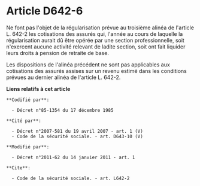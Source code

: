 # Article D642-6

Ne font pas l'objet de la régularisation prévue au troisième alinéa de l'article L. 642-2 les cotisations des assurés qui,
l'année au cours de laquelle la régularisation aurait dû être opérée par une section professionnelle, soit n'exercent aucune
activité relevant de ladite section, soit ont fait liquider leurs droits à pension de retraite de base. 

Les dispositions de l'alinéa précédent ne sont pas applicables aux cotisations des assurés assises sur un revenu estimé dans
les conditions prévues au dernier alinéa de l'article L. 642-2.

**Liens relatifs à cet article**

	**Codifié par**:

	  - Décret n°85-1354 du 17 décembre 1985

	**Cité par**:

	  - Décret n°2007-581 du 19 avril 2007 - art. 1 (V)
	  - Code de la sécurité sociale. - art. D643-10 (V)

	**Modifié par**:

	  - Décret n°2011-62 du 14 janvier 2011 - art. 1

	**Cite**:

	  - Code de la sécurité sociale. - art. L642-2
